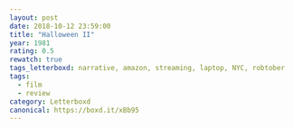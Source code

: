 ```yaml
---
layout: post 
date: 2018-10-12 23:59:00
title: "Halloween II"
year: 1981
rating: 0.5
rewatch: true
tags_letterboxd: narrative, amazon, streaming, laptop, NYC, robtober
tags:
  - film
  - review
category: Letterboxd
canonical: https://boxd.it/xBb95
---
```

